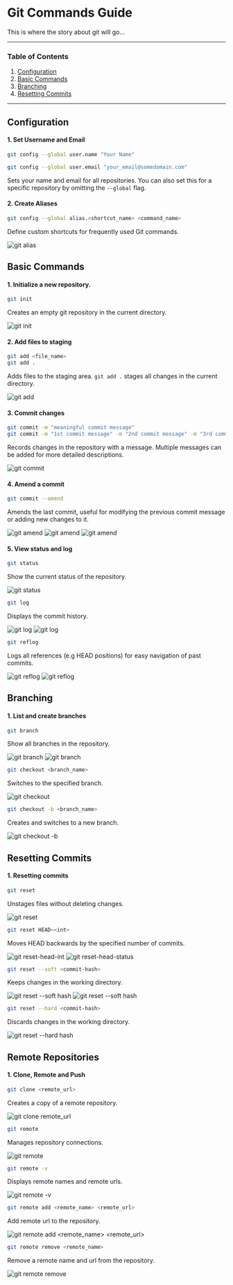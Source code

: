 # Git Commands Guide

This is where the story about git will go...

---

### Table of Contents

1. [Configuration](#configuration)
2. [Basic Commands](#basic-commands)
3. [Branching](#branching)
4. [Resetting Commits](#resetting-commits)

---

## Configuration

#### 1. Set Username and Email

```bash
git config --global user.name "Your Name"

git config --global user.email "your_email@somedomain.com"
```

Sets your name and email for all repositories. You can also set this for a specific repository by omitting the `--global` flag.

#### 2. Create Aliases

```bash
git config --global alias.<shortcut_name> <command_name>
```

Define custom shortcuts for frequently used Git commands.

![git alias](screenshots/git-alias.png)

## Basic Commands

#### 1. Initialize a new repository.

```bash
git init
```

Creates an empty git repository in the current directory.

![git init](screenshots/git-init.png)

#### 2. Add files to staging

```bash
git add <file_name>
git add .
```

Adds files to the staging area. `git add .` stages all changes in the current directory.

![git add](screenshots/git-add.png)

#### 3. Commit changes

```bash
git commit -m "meaningful commit message"
git commit -m "1st commit message" -m "2nd commit message" -m "3rd commit message"
```

Records changes in the repository with a message. Multiple messages can be added for more detailed descriptions.

![git commit](screenshots/git-commit.png)

#### 4. Amend a commit

```bash
git commit --amend
```

Amends the last commit, useful for modifying the previous commit message or adding new changes to it.

![git amend](screenshots/git-amend-1.png)
![git amend](screenshots/git-amend-2.png)
![git amend](screenshots/git-amend-3.png)

#### 5. View status and log

```bash
git status
```

Show the current status of the repository.

![git status](screenshots/git-status.png)

```bash
git log
```

Displays the commit history.

![git log](screenshots/git-log-1.png)
![git log](screenshots/git-log-2.png)

```bash
git reflog
```

Logs all references (e.g HEAD positions) for easy navigation of past commits.

![git reflog](screenshots/git-reflog-1.png)
![git reflog](screenshots/git-ref-log-2.png)

## Branching

#### 1. List and create branches

```bash
git branch
```

Show all branches in the repository.

![git branch](screenshots/git-branch-1.png)
![git branch](screenshots/git-branch-2.png)

```bash
git checkout <branch_name>
```

Switches to the specified branch.

![git checkout](screenshots/git-checkout.png)

```bash
git checkout -b <branch_name>
```

Creates and switches to a new branch.

![git checkout -b](screenshots/git-create-checkout.png)

## Resetting Commits

#### 1. Resetting commits

```bash
git reset
```

Unstages files without deleting changes.

![git reset](screenshots/git-reset.png)

```bash
git reset HEAD~<int>
```

Moves HEAD backwards by the specified number of commits.

![git reset-head-int](screenshots/git-reset-head-int.png)
![git reset-head-status](screenshots/git-reset-head-status.png)

```bash
git reset --soft <commit-hash>
```

Keeps changes in the working directory.

![git reset --soft hash](screenshots/git-reset-soft-hash-1.png)
![git reset --soft hash](screenshots/git-reset-soft-hash-2.png)

```bash
git reset --hard <commit-hash>
```

Discards changes in the working directory.

![git reset --hard hash](screenshots/git-reset-hard.png)

## Remote Repositories

#### 1. Clone, Remote and Push

```bash
git clone <remote_url>
```

Creates a copy of a remote repository.

![git clone remote_url](screenshots/git-clone.png)

```bash
git remote
```

Manages repository connections.

![git remote](screenshots/git-remote.png)

```bash
git remote -v
```

Displays remote names and remote urls.

![git remote -v](screenshots/git-remote-v.png)

```bash
git remote add <remote_name> <remote_url>
```

Add remote url to the repository.

![git remote add <remote_name> <remote_url>](screenshots/git-remote-add.png)

```bash
git remote remove <remote_name>
```

Remove a remote name and url from the repository.

![git remote remove](screenshots/git-remote-remove.png)
